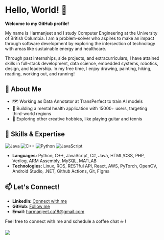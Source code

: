 # Hello, World! :wave: 
**Welcome to my GitHub profile!** 

My name is Harmanjeet and I study Computer Engineering at the University of British Columbia. I am a problem-solver who aspires to make an impact through software development by exploring the intersection of technology with areas like sustainable energy and healthcare.

Through past internships, side projects, and extracurriculars, I have attained skills in full-stack development, data science, embedded systems, robotics, design, and leadership. In my free time, I enjoy drawing, painting, hiking, reading, working out, and running!

## 🚀 About Me
- 🗺️ Working as Data Annotator at TransPerfect to train AI models
- 🦾 Building a mental health application with 15000+ users, targeting third-world regions
- 🧶 Exploring other creative hobbies, like playing guitar and tennis

## 🔧 Skills & Expertise
![Java](https://img.shields.io/badge/Java-ED8B00?style=flat-square&logo=java&logoColor=white)
![C++](https://img.shields.io/badge/C++-00599C?style=flat-square&logo=cplusplus&logoColor=white)
![Python](https://img.shields.io/badge/Python-3776AB?style=flat-square&logo=python&logoColor=white)
![JavaScript](https://img.shields.io/badge/JavaScript-F7DF1E?style=flat-square&logo=javascript&logoColor=black)
- **Languages:** Python, C++, JavaScript, C#, Java, HTML/CSS, PHP, Verilog, ARM Assembly, MySQL, MATLAB
- **Technologies:** Linux, ROS, RESTful API, React, AWS, PyTorch, OpenCV, Android Studio, .NET, Github Actions, Git, Figma

## 📫 Let's Connect!
- **LinkedIn**: [Connect with me](https://www.linkedin.com/in/harmanjeet-singh-674187250/)  
- **GitHub**: [Follow me](https://github.com/hsing101)  
- **Email**: [harmanjeet.ca18@gmail.com](harmanjeet.ca18@gmail.com)  

Feel free to connect with me and schedule a coffee chat ☕ !

![](https://komarev.com/ghpvc/?username=hsing101&color=blueviolet)
